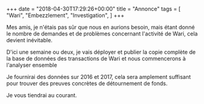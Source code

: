 +++
date = "2018-04-30T17:29:26+00:00"
title = "Annonce"
tags = [
    "Wari",
    "Embezzlement",
    "Investigation",
]
+++

Mes amis,  je n'étais pas sûr que nous en aurions besoin, mais étant donné le nombre de demandes et de problèmes concernant l'activité de Wari, cela devient inévitable.

D'ici une semaine ou deux, je vais déployer et publier la copie complète de la base de données des transactions de Wari et nous commencerons à l'analyser ensemble

Je fournirai des données sur 2016 et 2017, cela sera amplement suffisant pour trouver des preuves concrètes de détournement de fonds.

Je vous tiendrai au courant.

<!--more-->
